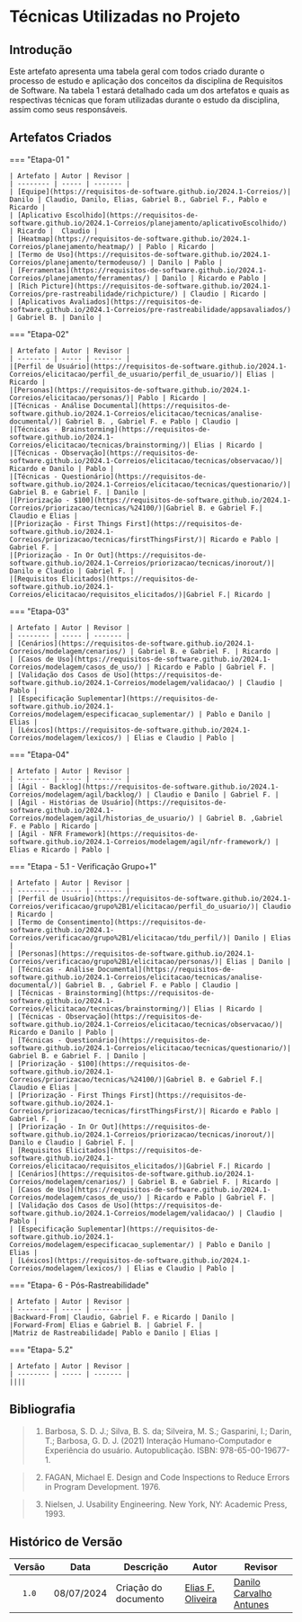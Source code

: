 # Técnicas Utilizadas no Projeto

## Introdução
Este artefato apresenta uma tabela geral com todos criado durante o processo de estudo e aplicação dos conceitos da disciplina de Requisitos de Software. Na tabela 1 estará detalhado cada um dos artefatos e quais as respectivas técnicas que foram utilizadas durante o estudo da disciplina, assim como seus responsáveis.

## Artefatos Criados

=== "Etapa-01 "

    | Artefato | Autor | Revisor |
    | -------- | ----- | ------- |
    | [Equipe](https://requisitos-de-software.github.io/2024.1-Correios/)| Danilo | Claudio, Danilo, Elias, Gabriel B., Gabriel F., Pablo e Ricardo |
    | [Aplicativo Escolhido](https://requisitos-de-software.github.io/2024.1-Correios/planejamento/aplicativoEscolhido/) | Ricardo |  Claudio |
    | [Heatmap](https://requisitos-de-software.github.io/2024.1-Correios/planejamento/heatmap/) | Pablo | Ricardo |
    | [Termo de Uso](https://requisitos-de-software.github.io/2024.1-Correios/planejamento/termodeuso/) | Danilo | Pablo |
    | [Ferramentas](https://requisitos-de-software.github.io/2024.1-Correios/planejamento/ferramentas/) | Danilo | Ricardo e Pablo |
    | [Rich Picture](https://requisitos-de-software.github.io/2024.1-Correios/pre-rastreabilidade/richpicture/) | Claudio | Ricardo |
    | [Aplicativos Avaliados](https://requisitos-de-software.github.io/2024.1-Correios/pre-rastreabilidade/appsavaliados/) | Gabriel B. | Danilo |

=== "Etapa-02"

    | Artefato | Autor | Revisor |
    | -------- | ----- | ------- |
    |[Perfil de Usuário](https://requisitos-de-software.github.io/2024.1-Correios/elicitacao/perfil_de_usuario/perfil_de_usuario/)| Elias | Ricardo |
    |[Personas](https://requisitos-de-software.github.io/2024.1-Correios/elicitacao/personas/)| Pablo | Ricardo |
    |[Técnicas - Análise Documental](https://requisitos-de-software.github.io/2024.1-Correios/elicitacao/tecnicas/analise-documental/)| Gabriel B. , Gabriel F. e Pablo | Claudio |
    |[Técnicas - Brainstorming](https://requisitos-de-software.github.io/2024.1-Correios/elicitacao/tecnicas/brainstorming/)| Elias | Ricardo |
    |[Técnicas - Observação](https://requisitos-de-software.github.io/2024.1-Correios/elicitacao/tecnicas/observacao/)| Ricardo e Danilo | Pablo |
    |[Técnicas - Questionário](https://requisitos-de-software.github.io/2024.1-Correios/elicitacao/tecnicas/questionario/)| Gabriel B. e Gabriel F. | Danilo |
    |[Priorização - $100](https://requisitos-de-software.github.io/2024.1-Correios/priorizacao/tecnicas/%24100/)|Gabriel B. e Gabriel F.| Claudio e Elias |
    |[Priorização - First Things First](https://requisitos-de-software.github.io/2024.1-Correios/priorizacao/tecnicas/firstThingsFirst/)| Ricardo e Pablo | Gabriel F. |
    |[Priorização - In Or Out](https://requisitos-de-software.github.io/2024.1-Correios/priorizacao/tecnicas/inorout/)| Danilo e Claudio | Gabriel F. |
    |[Requisitos Elicitados](https://requisitos-de-software.github.io/2024.1-Correios/elicitacao/requisitos_elicitados/)|Gabriel F.| Ricardo |
    
=== "Etapa-03"

    | Artefato | Autor | Revisor |
    | -------- | ----- | ------- |
    | [Cenários](https://requisitos-de-software.github.io/2024.1-Correios/modelagem/cenarios/) | Gabriel B. e Gabriel F. | Ricardo |
    | [Casos de Uso](https://requisitos-de-software.github.io/2024.1-Correios/modelagem/casos_de_uso/) | Ricardo e Pablo | Gabriel F. |
    | [Validação dos Casos de Uso](https://requisitos-de-software.github.io/2024.1-Correios/modelagem/validacao/) | Claudio | Pablo |
    | [Especificação Suplementar](https://requisitos-de-software.github.io/2024.1-Correios/modelagem/especificacao_suplementar/) | Pablo e Danilo | Elias |
    | [Léxicos](https://requisitos-de-software.github.io/2024.1-Correios/modelagem/lexicos/) | Elias e Claudio | Pablo |

=== "Etapa-04"

    | Artefato | Autor | Revisor |
    | -------- | ----- | ------- |
    | [Ágil - Backlog](https://requisitos-de-software.github.io/2024.1-Correios/modelagem/agil/backlog/) | Claudio e Danilo | Gabriel F. |
    | [Ágil - Histórias de Usuário](https://requisitos-de-software.github.io/2024.1-Correios/modelagem/agil/historias_de_usuario/) | Gabriel B. ,Gabriel F. e Pablo | Ricardo |
    | [Ágil - NFR Framework](https://requisitos-de-software.github.io/2024.1-Correios/modelagem/agil/nfr-framework/) | Elias e Ricardo | Pablo |

=== "Etapa - 5.1 - Verificação Grupo+1"

    | Artefato | Autor | Revisor |
    | -------- | ----- | ------- |
    | [Perfil de Usuário](https://requisitos-de-software.github.io/2024.1-Correios/verificacao/grupo%2B1/elicitacao/perfil_do_usuario/)| Claudio | Ricardo |
    | [Termo de Consentimento](https://requisitos-de-software.github.io/2024.1-Correios/verificacao/grupo%2B1/elicitacao/tdu_perfil/)| Danilo | Elias |
    | [Personas](https://requisitos-de-software.github.io/2024.1-Correios/verificacao/grupo%2B1/elicitacao/personas/)| Elias | Danilo |
    | [Técnicas - Análise Documental](https://requisitos-de-software.github.io/2024.1-Correios/elicitacao/tecnicas/analise-documental/)| Gabriel B. , Gabriel F. e Pablo | Claudio |
    | [Técnicas - Brainstorming](https://requisitos-de-software.github.io/2024.1-Correios/elicitacao/tecnicas/brainstorming/)| Elias | Ricardo |
    | [Técnicas - Observação](https://requisitos-de-software.github.io/2024.1-Correios/elicitacao/tecnicas/observacao/)| Ricardo e Danilo | Pablo |
    | [Técnicas - Questionário](https://requisitos-de-software.github.io/2024.1-Correios/elicitacao/tecnicas/questionario/)| Gabriel B. e Gabriel F. | Danilo |
    | [Priorização - $100](https://requisitos-de-software.github.io/2024.1-Correios/priorizacao/tecnicas/%24100/)|Gabriel B. e Gabriel F.| Claudio e Elias |
    | [Priorização - First Things First](https://requisitos-de-software.github.io/2024.1-Correios/priorizacao/tecnicas/firstThingsFirst/)| Ricardo e Pablo | Gabriel F. |
    | [Priorização - In Or Out](https://requisitos-de-software.github.io/2024.1-Correios/priorizacao/tecnicas/inorout/)| Danilo e Claudio | Gabriel F. |
    | [Requisitos Elicitados](https://requisitos-de-software.github.io/2024.1-Correios/elicitacao/requisitos_elicitados/)|Gabriel F.| Ricardo |
    | [Cenários](https://requisitos-de-software.github.io/2024.1-Correios/modelagem/cenarios/) | Gabriel B. e Gabriel F. | Ricardo |
    | [Casos de Uso](https://requisitos-de-software.github.io/2024.1-Correios/modelagem/casos_de_uso/) | Ricardo e Pablo | Gabriel F. |
    | [Validação dos Casos de Uso](https://requisitos-de-software.github.io/2024.1-Correios/modelagem/validacao/) | Claudio | Pablo |
    | [Especificação Suplementar](https://requisitos-de-software.github.io/2024.1-Correios/modelagem/especificacao_suplementar/) | Pablo e Danilo | Elias |
    | [Léxicos](https://requisitos-de-software.github.io/2024.1-Correios/modelagem/lexicos/) | Elias e Claudio | Pablo |

=== "Etapa- 6 - Pós-Rastreabilidade"

    | Artefato | Autor | Revisor |
    | -------- | ----- | ------- |
    |Backward-From| Claudio, Gabriel F. e Ricardo | Danilo |
    |Forward-From| Elias e Gabriel B. | Gabriel F. |
    |Matriz de Rastreabilidade| Pablo e Danilo | Elias |

=== "Etapa- 5.2"

    | Artefato | Autor | Revisor |
    | -------- | ----- | ------- |
    ||||

## Bibliografia

> 1. Barbosa, S. D. J.; Silva, B. S. da; Silveira, M. S.; Gasparini, I.; Darin, T.; Barbosa, G. D. J. (2021) Interação Humano-Computador e Experiência do usuário. Autopublicação. ISBN: 978-65-00-19677-1.

> 2. FAGAN, Michael E. Design and Code Inspections to Reduce Errors in Program Development. 1976.

> 3. Nielsen, J. Usability Engineering. New York, NY: Academic Press, 1993.

## Histórico de Versão

| Versão | Data | Descrição | Autor | Revisor |
| :----: | :--: | --------- | ----- | ------- | 
| `1.0`  | 08/07/2024 | Criação do documento | [Elias F. Oliveira][EliasGH]  | [Danilo Carvalho Antunes](https://github.com/Danilo-Carvalho-Antunes) |

[ClaudioGH]: https://github.com/claudiohsc
[EliasGH]: https://github.com/EliasOliver21
[GabrielBGH]: https://github.com/Bertolazi
[GabrielFGH]: https://github.com/MMcLovin
[PabloGH]: https://github.com/pabloheika
[RicardoGH]: https://www.github.com/avmricardo
[DaniloGH]: https://github.com/Danilo-Carvalho-Antunes